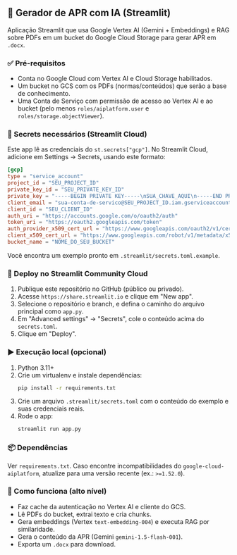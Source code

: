 ## 👷 Gerador de APR com IA (Streamlit)

Aplicação Streamlit que usa Google Vertex AI (Gemini + Embeddings) e RAG sobre PDFs em um bucket do Google Cloud Storage para gerar APR em `.docx`.

### ✅ Pré-requisitos
- Conta no Google Cloud com Vertex AI e Cloud Storage habilitados.
- Um bucket no GCS com os PDFs (normas/conteúdos) que serão a base de conhecimento.
- Uma Conta de Serviço com permissão de acesso ao Vertex AI e ao bucket (pelo menos `roles/aiplatform.user` e `roles/storage.objectViewer`).

### 🔐 Secrets necessários (Streamlit Cloud)
Este app lê as credenciais do `st.secrets["gcp"]`. No Streamlit Cloud, adicione em Settings → Secrets, usando este formato:

```toml
[gcp]
type = "service_account"
project_id = "SEU_PROJECT_ID"
private_key_id = "SEU_PRIVATE_KEY_ID"
private_key = "-----BEGIN PRIVATE KEY-----\nSUA_CHAVE_AQUI\n-----END PRIVATE KEY-----\n"
client_email = "sua-conta-de-servico@SEU_PROJECT_ID.iam.gserviceaccount.com"
client_id = "SEU_CLIENT_ID"
auth_uri = "https://accounts.google.com/o/oauth2/auth"
token_uri = "https://oauth2.googleapis.com/token"
auth_provider_x509_cert_url = "https://www.googleapis.com/oauth2/v1/certs"
client_x509_cert_url = "https://www.googleapis.com/robot/v1/metadata/x509/sua-conta-de-servico%40SEU_PROJECT_ID.iam.gserviceaccount.com"
bucket_name = "NOME_DO_SEU_BUCKET"
```

Você encontra um exemplo pronto em `.streamlit/secrets.toml.example`.

### 🚀 Deploy no Streamlit Community Cloud
1. Publique este repositório no GitHub (público ou privado).
2. Acesse `https://share.streamlit.io` e clique em "New app".
3. Selecione o repositório e branch, e defina o caminho do arquivo principal como `app.py`.
4. Em "Advanced settings" → "Secrets", cole o conteúdo acima do `secrets.toml`.
5. Clique em "Deploy".

### ▶️ Execução local (opcional)
1. Python 3.11+
2. Crie um virtualenv e instale dependências:
   ```bash
   pip install -r requirements.txt
   ```
3. Crie um arquivo `.streamlit/secrets.toml` com o conteúdo do exemplo e suas credenciais reais.
4. Rode o app:
   ```bash
   streamlit run app.py
   ```

### 📦 Dependências
Ver `requirements.txt`. Caso encontre incompatibilidades do `google-cloud-aiplatform`, atualize para uma versão recente (ex.: `>=1.52.0`).

### 🧩 Como funciona (alto nível)
- Faz cache da autenticação no Vertex AI e cliente do GCS.
- Lê PDFs do bucket, extrai texto e cria chunks.
- Gera embeddings (Vertex `text-embedding-004`) e executa RAG por similaridade.
- Gera o conteúdo da APR (Gemini `gemini-1.5-flash-001`).
- Exporta um `.docx` para download.


